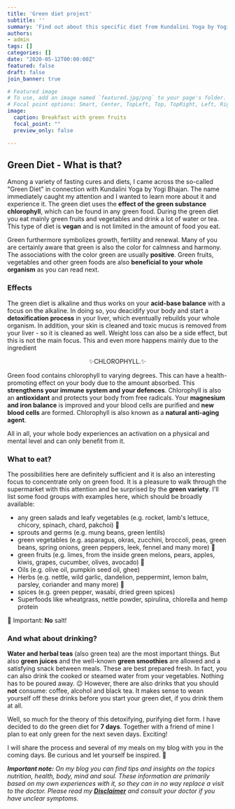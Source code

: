 ```yaml
---
title: 'Green diet project'
subtitle: ''
summary: 'Find out about this specific diet from Kundalini Yoga by Yogi Bhajan and be part of my process, see my meals and just let yourself get inspired.' 
authors:
- admin
tags: []
categories: []
date: "2020-05-12T00:00:00Z"
featured: false
draft: false
join_banner: true

# Featured image
# To use, add an image named `featured.jpg/png` to your page's folder.
# Focal point options: Smart, Center, TopLeft, Top, TopRight, Left, Right, BottomLeft, Bottom, BottomRight
image:
  caption: Breakfast with green fruits
  focal_point: ""
  preview_only: false

---
```


## Green Diet - What is that?

Among a variety of fasting cures and diets, I came across the so-called "Green Diet" in connection with Kundalini Yoga by Yogi Bhajan. The name immediately caught my attention and I wanted to learn more about it and experience it. The green diet uses the **effect of the green substance chlorophyll**, which can be found in any green food. During the green diet you eat mainly green fruits and vegetables and drink a lot of water or tea. This type of diet is **vegan** and is not limited in the amount of food you eat. 

Green furthermore symbolizes growth, fertility and renewal. Many of you are certainly aware that green is also the color for calmness and harmony. The associations with the color green are usually **positive**. Green fruits, vegetables and other green foods are also **beneficial to your whole organism** as you can read next.

### Effects

The green diet is alkaline and thus works on your **acid-base balance** with a focus on the alkaline. In doing so, you deacidify your body and start a **detoxification process** in your liver, which eventually rebuilds your whole organism. In addition, your skin is cleaned and toxic mucus is removed from your liver - so it is cleaned as well. Weight loss can also be a side effect, but this is not the main focus. This and even more happens mainly due to the ingredient <center>✨CHLOROPHYLL.✨</center>

Green food contains chlorophyll to varying degrees. This can have a health-promoting effect on your body due to the amount absorbed. This **strengthens your immune system and your defences**. Chlorophyll is also an **antioxidant** and protects your body from free radicals. Your **magnesium and iron balance** is improved and your blood cells are purified and **new blood cells** are formed. Chlorophyll is also known as a **natural anti-aging agent**.

All in all, your whole body experiences an activation on a physical and mental level and can only benefit from it. 

### What to eat?

The possibilities here are definitely sufficient and it is also an interesting focus to concentrate only on green food. It is a pleasure to walk through the supermarket with this attention and be surprised by the **green variety**. 
I'll list some food groups with examples here, which should be broadly available:

- any green salads and leafy vegetables (e.g. rocket, lamb's lettuce, chicory, spinach, chard, pakchoi) 🥬
- sprouts and germs (e.g. mung beans, green lentils)
- green vegetables (e.g. asparagus, okras, zucchini, broccoli, peas, green beans, spring onions, green peppers, leek, fennel and many more) 🥦
- green fruits (e.g. limes, from the inside green melons, pears, apples, kiwis, grapes, cucumber, olives, avocado) 🥑
- Oils (e.g. olive oil, pumpkin seed oil, ghee) 
- Herbs (e.g. nettle, wild garlic, dandelion, peppermint, lemon balm, parsley, coriander and many more) 🌿
- spices (e.g. green pepper, wasabi, dried green spices) 
- Superfoods like wheatgrass, nettle powder, spirulina, chlorella and hemp protein

🚫 Important: **No** salt! 

### And what about drinking?

**Water and herbal teas** (also green tea) are the most important things. But also **green juices** and the well-known **green smoothies** are allowed and a satisfying snack between meals. These are best prepared fresh. In fact, you can also drink the cooked or steamed water from your vegetables. Nothing has to be poured away. 😉 However, there are also drinks that you should **not** consume: coffee, alcohol and black tea. It makes sense to wean yourself off these drinks before you start your green diet, if you drink them at all. 

Well, so much for the theory of this detoxifying, purifying diet form. I have decided to do the green diet for **7 days**. Together with a friend of mine I plan to eat only green for the next seven days. Exciting! 

I will share the process and several of my meals on my blog with you in the coming days. Be curious and let yourself be inspired. 💫

***Important note:**
On my blog you can find tips and insights on the topics nutrition, health, body, mind and soul. These information are primarily based on my own experiences with it, so they can in no way replace a visit to the doctor. Please read my [**Disclaimer**](https://ruhahealing.com/legal/) and consult your doctor if you have unclear symptoms.*